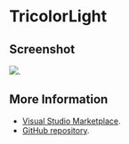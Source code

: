# TricolorLight



## Screenshot
![](https://raw.githubusercontent.com/gerane/VSCodeThemes/master/gerane.Theme-TricolorLight/screenshot.png).


## More Information
* [Visual Studio Marketplace](https://marketplace.visualstudio.com/items/gerane.Theme-TricolorLight).
* [GitHub repository](https://github.com/gerane/VSCodeThemes).
